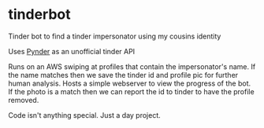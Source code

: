 # tinderbot
Tinder bot to find a tinder impersonator using my cousins identity

Uses [Pynder](https://github.com/charliewolf/pynder) as an unofficial tinder API

Runs on an AWS swiping at profiles that contain the impersonator's name. If the name matches then we save the tinder id and profile pic for further human analysis. Hosts a simple webserver to view the progress of the bot. If the photo is a match then we can report the id to tinder to have the profile removed. 

Code isn't anything special. Just a day project.
